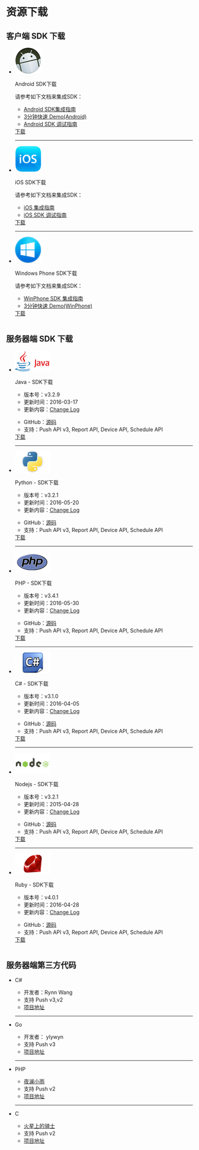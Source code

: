 # 资源下载

## 客户端 SDK 下载
<table>
<div class="download">
<ul>
<li>
<div class="download-left">
<div class="download-image">
<img src="../image/resource_android.png">
</div>
</div>
<div class="download-right">
<div class="download-title">
<p>Android SDK下载</p>
</div>
<div class="download-info">
<p>请参考如下文档来集成SDK：</p>
<ul class="download-info-ul">
<li><a href="../client/Android/android_guide">Android SDK集成指南</a></li>
<li><a href="../client/Android/android_3m">3分钟快速 Demo(Android)</a></li>
<li><a href="../client/Android/android_debug_guide">Android SDK 调试指南</a></li>
<div style=" clear:both; visibility:hidden;">
</ul>
</div>
<div class="download-icon">
<a href="https://www.jiguang.cn/downloads/sdk/android/">下载</a>
</div>
</div>
<div class="hr">
<hr />
</div>
</li>

<li>
<div class="download-left">
<div class="download-image">
<img src="../image/resource_ios.png">
</div>
</div>
<div class="download-right">
<div class="download-title">
<p>iOS SDK下载</p>
</div>
<div class="download-info">
<p>请参考如下文档来集成SDK：</p>
<ul class="download-info-ul">
<li><a href="../client/iOS/ios_guide">iOS 集成指南</a></li>
<li><a href="../client/iOS/ios_debug_guide/">iOS SDK 调试指南</a></li>
<div style=" clear:both; visibility:hidden;">
</ul>
</div>
<div class="download-icon">
<a href="https://www.jiguang.cn/downloads/sdk/ios">下载</a>
</div>
</div>
<div class="hr">
<hr />
</div>
</li>

<li>
<div class="download-left">
<div class="download-image">
<img src="../image/resource_wp.png">
</div>
</div>
<div class="download-right">
<div class="download-title">
<p>Windows Phone SDK下载</p>
</div>
<div class="download-info">
<p>请参考如下文档来集成SDK：</p>
<ul class="download-info-ul">
<li><a href="../client/Windows Phone/winphone_guide">WinPhone SDK 集成指南</a></li>
<li><a href="../client/Windows Phone/winphone_3m">3分钟快速 Demo(WinPhone)</a></li>
<div style=" clear:both; visibility:hidden;">
</ul>
</div>
<div class="download-icon">
<a href="https://www.jiguang.cn/downloads/sdk/winphone/">下载</a>
</div>
</div>
</li>
<div style=" clear:both; visibility:hidden;">
</ul>
</div>
</table>

##  服务器端 SDK 下载


<table>
<div class="download">
<ul>
<li>
<div class="download-left">
<div class="download-image">
<img src="../image/resource_sdk_java.png">
</div>
</div>
<div class="download-right">
<div class="download-title">
<p>Java - SDK下载</p>
</div>
<div class="download-info">
<ul class="download-info-ul">
<li>版本号：v3.2.9</li>
<li>更新时间：2016-03-17</li>
<li>更新内容：<a href="https://github.com/jpush/jpush-api-java-client/releases">Change Log</a></li>
<div style=" clear:both; visibility:hidden;">
</ul>
<ul class="download-info-ul">
<li>GitHub：<a href="https://github.com/jpush/jpush-api-java-client">源码</a></li>
<li>支持：Push API v3, Report API, Device API, Schedule API</li>
<div style=" clear:both; visibility:hidden;">
</ul>
</div>
<div class="download-icon">
<a href="https://www.jpush.cn/common/downloads/resource/1459130284033">下载</a>
</div>
</div>
<div class="hr">
<hr />
</div>
</li>
<li>
<div class="download-left">
<div class="download-image">
<img src="../image/resource_sdk_python.png">
</div>
</div>
<div class="download-right">
<div class="download-title">
<p>Python - SDK下载</p>
</div>
<div class="download-info">
<ul class="download-info-ul">
<li>版本号：v3.2.1</li>
<li>更新时间：2016-05-20</li>
<li>更新内容：<a href="https://github.com/jpush/jpush-api-python-client/releases">Change Log</a></li>
<div style=" clear:both; visibility:hidden;">
</ul>
<ul class="download-info-ul">
<li>GitHub：<a href="https://github.com/jpush/jpush-api-python-client">源码</a></li>
<li>支持：Push API v3, Report API, Device API, Schedule API</li>
<div style=" clear:both; visibility:hidden;">
</ul>
</div>
<div class="download-icon">
<a href="https://www.jpush.cn/common/downloads/resource/1463721337648">下载</a>
</div>
</div>
<div class="hr">
<hr />
</div>
</li>
<li>
<div class="download-left">
<div class="download-image">
<img src="../image/resource_sdk_php.png">
</div>
</div>
<div class="download-right">
<div class="download-title">
<p>PHP - SDK下载</p>
</div>
<div class="download-info">
<ul class="download-info-ul">
<li>版本号：v3.4.1</li>
<li>更新时间：2016-05-30</li>
<li>更新内容：<a href="https://github.com/jpush/jpush-api-php-client/releases">Change Log</a></li>
<div style=" clear:both; visibility:hidden;">
</ul>
<ul class="download-info-ul">
<li>GitHub：<a href="https://github.com/jpush/jpush-api-php-client">源码</a></li>
<li>支持：Push API v3, Report API, Device API, Schedule API</li>
<div style=" clear:both; visibility:hidden;">
</ul>
</div>
<div class="download-icon">
<a href="https://www.jpush.cn/common/downloads/resource/1464661245341">下载</a>
</div>
</div>
<div class="hr">
<hr />
</div>
</li>
<li>
<div class="download-left">
<div class="download-image">
<img src="../image/resource_sdk_csharp.png">
</div>
</div>
<div class="download-right">
<div class="download-title">
<p>C# - SDK下载</p>
</div>
<div class="download-info">
<ul class="download-info-ul">
<li>版本号：v3.1.0</li>
<li>更新时间：2016-04-05</li>
<li>更新内容：<a href="https://github.com/jpush/jpush-api-csharp-client/releases">Change Log</a></li>
<div style=" clear:both; visibility:hidden;">
</ul>
<ul class="download-info-ul">
<li>GitHub：<a href="https://github.com/jpush/jpush-api-csharp-client">源码</a></li>
<li>支持：Push API v3, Report API, Device API, Schedule API</li>
<div style=" clear:both; visibility:hidden;">
</ul>
</div>
<div class="download-icon">
<a href="https://www.jpush.cn/common/downloads/resource/1459854935213">下载</a>
</div>
</div>
<div class="hr">
<hr />
</div>
</li>
<li>
<div class="download-left">
<div class="download-image">
<img src="../image/resource_sdk_nodejs.png">
</div>
</div>
<div class="download-right">
<div class="download-title">
<p>Nodejs - SDK下载</p>
</div>
<div class="download-info">
<ul class="download-info-ul">
<li>版本号：v3.2.1</li>
<li>更新时间：2015-04-28</li>
<li>更新内容：<a href="https://github.com/jpush/jpush-api-nodejs-client/releases">Change Log</a></li>
<div style=" clear:both; visibility:hidden;">
</ul>
<ul class="download-info-ul">
<li>GitHub：<a href="https://github.com/jpush/jpush-api-nodejs-client">源码</a></li>
<li>支持：Push API v3, Report API, Device API, Schedule API</li>
<div style=" clear:both; visibility:hidden;">
</ul>
</div>
<div class="download-icon">
<a href="https://www.jpush.cn/common/downloads/resource/1459130200447">下载</a>
</div>
</div>
<div class="hr">
<hr />
</div>
</li>
<li>
<div class="download-left">
<div class="download-image">
<img src="../image/resource_sdk_ruby.png">
</div>
</div>
<div class="download-right">
<div class="download-title">
<p>Ruby - SDK下载</p>
</div>
<div class="download-info">
<ul class="download-info-ul">
<li>版本号：v4.0.1</li>
<li>更新时间：2016-04-28</li>
<li>更新内容：<a href="https://github.com/jpush/jpush-api-ruby-client/releases">Change Log</a></li>
<div style=" clear:both; visibility:hidden;">
</ul>
<ul class="download-info-ul">
<li>GitHub：<a href="https://github.com/jpush/jpush-api-ruby-client">源码</a></li>
<li>支持：Push API v3, Report API, Device API, Schedule API</li>
<div style=" clear:both; visibility:hidden;">
</ul>
</div>
<div class="download-icon">
<a href="https://www.jpush.cn/common/downloads/resource/1461742750944">下载</a>
</div>
</div>
</li>
<div style=" clear:both; visibility:hidden;">
</ul>
</div>
</table>

## 服务器端第三方代码</h2>

<table>
<div class="download">
<ul>
<li>
<div class="developer">
<div class="developer-right">
<div class="developer-title">
<p>C#</p>
</div>
<div class="developer-info">
<ul class="developer-info-ul">
<li>开发者：Rynn Wang </li>
<li>支持 Push v3,v2 </li>
<li><a href="https://jpush.codeplex.com/">项目地址</a></li>
<div style=" clear:both; visibility:hidden;">
</ul>
</div>
</div>
</div>
<div class="hr">
<hr />
</div>
</li>
<li>
<div class="developer">

<div class="developer-right">
<div class="developer-title">
<p>Go</p>
</div>
<div class="developer-info">
<ul class="developer-info-ul">
<li>开发者： ylywyn</li>
<li>支持 Push v3</li>
<li><a href="https://github.com/ylywyn/jpush-api-go-client">项目地址</a></li>
<div style=" clear:both; visibility:hidden;">
</ul>
</div>
</div>
</div>
<div class="hr">
<hr />
</div>
</li>
<li>
<div class="developer">

<div class="developer-right">
<div class="developer-title">
<p>PHP</p>
</div>
<div class="developer-info">
<ul class="developer-info-ul">
<li><a href="http://www.yelanxiaoyu.com">夜澜小雨</a></li>
<li>支持 Push v2</li>
<li><a href="http://www.yelanxiaoyu.com/code/phonegap%E5%BC%80%E5%8F%91/jpush_push_php_server.html">项目地址</a></li>
<div style=" clear:both; visibility:hidden;">
</ul>
</div>
</div>
</div>
<div class="hr">
<hr />
</div>
</li>
<li>
<div class="developer">
<div class="developer-right">
<div class="developer-title">
<p>C</p>
</div>
<div class="developer-info">
<ul class="developer-info-ul">
<li><a href="http://www.weibo.com/issacsonjj">火星上的骑士</a></li>
<li>支持 Push v2</li>
<li><a href="https://github.com/issacsonjj/JPushDemo">项目地址</a></li>
<div style=" clear:both; visibility:hidden;">
</ul>
</div>
</div>
</div>
</li>
<div style=" clear:both; visibility:hidden;">
</ul>
</div>
</table>